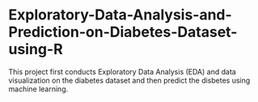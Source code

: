 # Exploratory-Data-Analysis-and-Prediction-on-Diabetes-Dataset-using-R
This project first conducts Exploratory Data Analysis (EDA) and data visualization on the  diabetes dataset and then predict the disbetes using machine learning.
